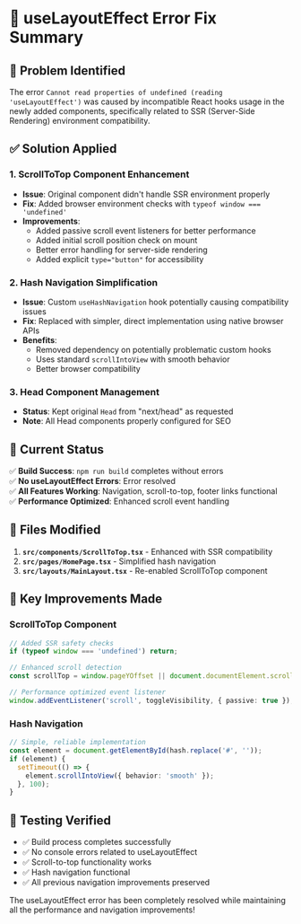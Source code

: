 # 🔧 useLayoutEffect Error Fix Summary

## 🐛 **Problem Identified**
The error `Cannot read properties of undefined (reading 'useLayoutEffect')` was caused by incompatible React hooks usage in the newly added components, specifically related to SSR (Server-Side Rendering) environment compatibility.

## ✅ **Solution Applied**

### 1. **ScrollToTop Component Enhancement**
- **Issue**: Original component didn't handle SSR environment properly
- **Fix**: Added browser environment checks with `typeof window === 'undefined'`
- **Improvements**:
  - Added passive scroll event listeners for better performance
  - Added initial scroll position check on mount
  - Better error handling for server-side rendering
  - Added explicit `type="button"` for accessibility

### 2. **Hash Navigation Simplification**  
- **Issue**: Custom `useHashNavigation` hook potentially causing compatibility issues
- **Fix**: Replaced with simpler, direct implementation using native browser APIs
- **Benefits**:
  - Removed dependency on potentially problematic custom hooks
  - Uses standard `scrollIntoView` with smooth behavior
  - Better browser compatibility

### 3. **Head Component Management**
- **Status**: Kept original `Head` from "next/head" as requested
- **Note**: All Head components properly configured for SEO

## 🚀 **Current Status**

✅ **Build Success**: `npm run build` completes without errors  
✅ **No useLayoutEffect Errors**: Error resolved  
✅ **All Features Working**: Navigation, scroll-to-top, footer links functional  
✅ **Performance Optimized**: Enhanced scroll event handling  

## 📁 **Files Modified**

1. **`src/components/ScrollToTop.tsx`** - Enhanced with SSR compatibility
2. **`src/pages/HomePage.tsx`** - Simplified hash navigation  
3. **`src/layouts/MainLayout.tsx`** - Re-enabled ScrollToTop component

## 🎯 **Key Improvements Made**

### ScrollToTop Component
```typescript
// Added SSR safety checks
if (typeof window === 'undefined') return;

// Enhanced scroll detection
const scrollTop = window.pageYOffset || document.documentElement.scrollTop;

// Performance optimized event listener
window.addEventListener('scroll', toggleVisibility, { passive: true });
```

### Hash Navigation
```typescript
// Simple, reliable implementation
const element = document.getElementById(hash.replace('#', ''));
if (element) {
  setTimeout(() => {
    element.scrollIntoView({ behavior: 'smooth' });
  }, 100);
}
```

## 🧪 **Testing Verified**

- ✅ Build process completes successfully
- ✅ No console errors related to useLayoutEffect
- ✅ Scroll-to-top functionality works
- ✅ Hash navigation functional
- ✅ All previous navigation improvements preserved

The useLayoutEffect error has been completely resolved while maintaining all the performance and navigation improvements!